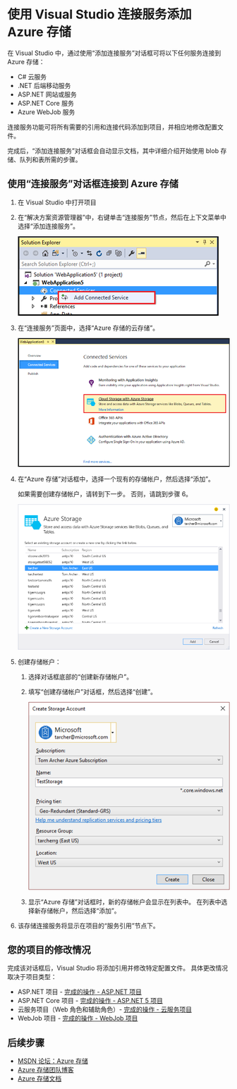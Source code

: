 <properties
    pageTitle="在 Visual Studio 中使用连接服务添加 Azure 存储 | Azure"
    description="使用 Visual Studio 的“添加连接服务”对话框将 Azure 存储添加到您的应用"
    services="visual-studio-online"
    documentationcenter="na"
    author="TomArcher"
    manager="douge"
    editor="" />
<tags
    ms.assetid="521ec044-ad4b-4828-8864-01decde2e758"
    ms.service="storage"
    ms.devlang="na"
    ms.topic="article"
    ms.tgt_pltfrm="na"
    ms.workload="na"
    ms.date="03/26/2017"
    wacn.date="05/22/2017"
    ms.author="tarcher"
    ms.translationtype="Human Translation"
    ms.sourcegitcommit="8fd60f0e1095add1bff99de28a0b65a8662ce661"
    ms.openlocfilehash="8f169f5b9087bc0cc5639844071b6f6eb7acf6c4"
    ms.contentlocale="zh-cn"
    ms.lasthandoff="05/12/2017" />

# <a name="adding-azure-storage-by-using-visual-studio-connected-services"></a>使用 Visual Studio 连接服务添加 Azure 存储
在 Visual Studio 中，通过使用“添加连接服务”对话框可将以下任何服务连接到 Azure 存储：

- C# 云服务
- .NET 后端移动服务
- ASP.NET 网站或服务
- ASP.NET Core 服务
- Azure WebJob 服务 

连接服务功能可将所有需要的引用和连接代码添加到项目，并相应地修改配置文件。 

完成后，“添加连接服务”对话框会自动显示文档，其中详细介绍开始使用 blob 存储、队列和表所需的步骤。

## <a name="connect-to-azure-storage-using-the-connected-services-dialog"></a>使用“连接服务”对话框连接到 Azure 存储
1. 在 Visual Studio 中打开项目

2. 在“解决方案资源管理器”中，右键单击“连接服务”节点，然后在上下文菜单中选择“添加连接服务”。
   
    ![添加 Azure 连接服务](./media/vs-azure-tools-connected-services-storage/IC796702.png)

3. 在“连接服务”页面中，选择“Azure 存储的云存储”。
   
    ![添加 Azure 存储](./media/vs-azure-tools-connected-services-storage/add-azure-storage.png)

4. 在“Azure 存储”对话框中，选择一个现有的存储帐户，然后选择“添加”。
   
    如果需要创建存储帐户，请转到下一步。 否则，请跳到步骤 6。
    
    ![将现有存储帐户添加到项目](./media/vs-azure-tools-connected-services-storage/select-azure-storage-account.png)

5. 创建存储帐户： 
   
   1. 选择对话框底部的“创建新存储帐户”。

   2. 填写“创建存储帐户”对话框，然后选择“创建”。
      
        ![新的 Azure 存储帐户](./media/vs-azure-tools-connected-services-storage/create-storage-account.png)
      
   3. 显示“Azure 存储”对话框时，新的存储帐户会显示在列表中。 在列表中选择新存储帐户，然后选择“添加”。

6. 该存储连接服务将显示在项目的“服务引用”节点下。
   
## <a name="how-your-project-is-modified"></a>您的项目的修改情况
完成该对话框后，Visual Studio 将添加引用并修改特定配置文件。 具体更改情况取决于项目类型： 

- ASP.NET 项目 - [完成的操作 - ASP.NET 项目](http://go.microsoft.com/fwlink/p/?LinkId=513126)
- ASP.NET Core 项目 - [完成的操作 - ASP.NET 5 项目](http://go.microsoft.com/fwlink/p/?LinkId=513124) 
- 云服务项目（Web 角色和辅助角色）- [完成的操作 - 云服务项目](http://go.microsoft.com/fwlink/p/?LinkId=516965)
- WebJob 项目 - [完成的操作 - WebJob 项目](/documentation/articles/vs-storage-webjobs-what-happened/)

## <a name="next-steps"></a>后续步骤
- [MSDN 论坛：Azure 存储](https://social.msdn.microsoft.com/Forums/zh-cn/home?forum=windowsazuredata)
- [Azure 存储团队博客](http://blogs.msdn.com/b/windowsazurestorage/)
- [Azure 存储文档](/documentation/services/storage/)

<!-- Update_Description: wording update -->